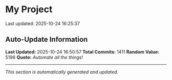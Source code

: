 # My Project


Last updated: 2025-10-24 16:25:37










































































































































































































































































































































































































































































































































































































































































































































































































































































































































































































































































































































































































































































































































































































































































































































































































































































































































































































































































## Auto-Update Information

**Last Updated:** 2025-10-24 16:50:57
**Total Commits:** 1411
**Random Value:** 5196
**Quote:** _Automate all the things!_

---
_This section is automatically generated and updated._